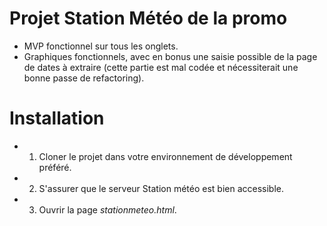 # Projet Station Météo de la promo

- MVP fonctionnel sur tous les onglets.
- Graphiques fonctionnels, avec en bonus une saisie possible de la page de dates à extraire (cette partie est mal codée et nécessiterait une bonne passe de refactoring).

# Installation
- 1. Cloner le projet dans votre environnement de développement préféré.
- 2. S'assurer que le serveur Station météo est bien accessible.
- 3. Ouvrir la page *stationmeteo.html*.
